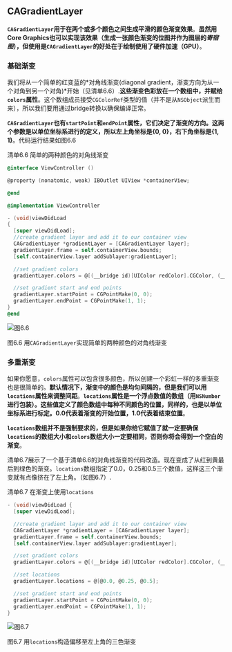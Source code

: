 ## CAGradientLayer

**`CAGradientLayer`用于在两个或多个颜色之间生成平滑的颜色渐变效果**。**虽然用Core Graphics也可以实现该效果（生成一张颜色渐变的位图并作为图层的*寄宿图*），但使用是`CAGradientLayer`的好处在于绘制使用了硬件加速（GPU）**。

### 基础渐变

我们将从一个简单的红变蓝的*对角线渐变(diagonal gradient，渐变方向为从一个对角到另一个对角)*开始（见清单6.6）.**这些渐变色彩放在一个数组中，并赋给`colors`属性**。这个数组成员接受`CGColorRef`类型的值（并不是从`NSObject`派生而来），所以我们要用通过bridge转换以确保编译正常。

**`CAGradientLayer`也有`startPoint`和`endPoint`属性，它们决定了渐变的方向。这两个参数是以单位坐标系进行的定义，所以左上角坐标是{0, 0}，右下角坐标是{1, 1}**。代码运行结果如图6.6

清单6.6 简单的两种颜色的对角线渐变

```objective-c
@interface ViewController ()

@property (nonatomic, weak) IBOutlet UIView *containerView;

@end

@implementation ViewController

- (void)viewDidLoad
{
  [super viewDidLoad];
  //create gradient layer and add it to our container view
  CAGradientLayer *gradientLayer = [CAGradientLayer layer];
  gradientLayer.frame = self.containerView.bounds;
  [self.containerView.layer addSublayer:gradientLayer];

  //set gradient colors
  gradientLayer.colors = @[(__bridge id)[UIColor redColor].CGColor, (__bridge id)[UIColor blueColor].CGColor];

  //set gradient start and end points
  gradientLayer.startPoint = CGPointMake(0, 0);
  gradientLayer.endPoint = CGPointMake(1, 1);
}
@end
```

![图6.6](./6.6.png)

图6.6 用`CAGradientLayer`实现简单的两种颜色的对角线渐变

### 多重渐变


如果你愿意，`colors`属性可以包含很多颜色，所以创建一个彩虹一样的多重渐变也是很简单的。**默认情况下，渐变中的颜色是均匀间隔的，但是我们可以用`locations`属性来调整间距**。**`locations`属性是一个浮点数值的数组（用`NSNumber`进行包装）。这些值定义了颜色数组中每种不同颜色的位置，同样的，也是以单位坐标系进行标定。0.0代表着渐变的开始位置，1.0代表着结束位置**。

**`locations`数组并不是强制要求的，但是如果你给它赋值了就一定要确保`locations`的数组大小和`colors`数组大小一定要相同，否则你将会得到一个空白的渐变**。

清单6.7展示了一个基于清单6.6的对角线渐变的代码改造。现在变成了从红到黄最后到绿色的渐变。`locations`数组指定了0.0，0.25和0.5三个数值，这样这三个渐变就有点像挤在了左上角。（如图6.7）.

清单6.7 在渐变上使用`locations`

```objective-c
- (void)viewDidLoad {
  [super viewDidLoad];

  //create gradient layer and add it to our container view
  CAGradientLayer *gradientLayer = [CAGradientLayer layer];
  gradientLayer.frame = self.containerView.bounds;
  [self.containerView.layer addSublayer:gradientLayer];

  //set gradient colors
  gradientLayer.colors = @[(__bridge id)[UIColor redColor].CGColor, (__bridge id) [UIColor yellowColor].CGColor, (__bridge id)[UIColor greenColor].CGColor];

  //set locations
  gradientLayer.locations = @[@0.0, @0.25, @0.5];

  //set gradient start and end points
  gradientLayer.startPoint = CGPointMake(0, 0);
  gradientLayer.endPoint = CGPointMake(1, 1);
}
```

![图6.7](./6.7.png)

图6.7 用`locations`构造偏移至左上角的三色渐变
